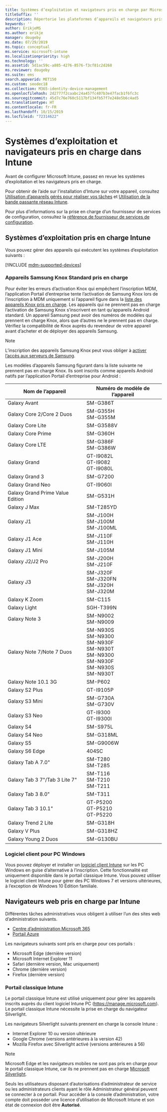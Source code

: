 ```yaml
---
title: Systèmes d’exploitation et navigateurs pris en charge par Microsoft Intune
titleSuffix: ''
description: Répertorie les plateformes d’appareils et navigateurs pris en charge par pour la gestion des appareils Intune
keywords: ''
author: ErikjeMS
ms.author: erikje
manager: dougeby
ms.date: 07/29/2019
ms.topic: conceptual
ms.service: microsoft-intune
ms.localizationpriority: high
ms.technology: ''
ms.assetid: 5d1ac59c-a885-4276-8576-f3cf81c2d268
ms.reviewer: dougeby
ms.suite: ems
search.appverid: MET150
ms.custom: seodec18
ms.collection: M365-identity-device-management
ms.openlocfilehash: 2d2777f2caabc24a457fc407b3e47facb1f6fc3c
ms.sourcegitcommit: 45d7c76e760c5117bf134fb57f7e248e5b6c4ad5
ms.translationtype: HT
ms.contentlocale: fr-FR
ms.lasthandoff: 10/15/2019
ms.locfileid: "72314622"
---
```

# <a name="supported-operating-systems-and-browsers-in-intune"></a>Systèmes d’exploitation et navigateurs pris en charge dans Intune

Avant de configurer Microsoft Intune, passez en revue les systèmes d’exploitation et les navigateurs pris en charge.

Pour obtenir de l’aide sur l’installation d’Intune sur votre appareil, consultez [Utilisation d’appareils gérés pour réaliser vos tâches](https://docs.microsoft.com/intune-user-help/company-portal-frequently-asked-questions) et [Utilisation de la bande passante réseau Intune](network-bandwidth-use.md).

Pour plus d’informations sur la prise en charge d’un fournisseur de services de configuration, consultez la [référence de fournisseur de services de configuration](https://docs.microsoft.com/windows/client-management/mdm/configuration-service-provider-reference).

## <a name="intune-supported-operating-systems"></a>Systèmes d’exploitation pris en charge Intune

Vous pouvez gérer des appareils qui exécutent les systèmes d’exploitation suivants :

[!INCLUDE [mdm-supported-devices](../../intune-classic/includes/mdm-supported-devices.md)]

### <a name="supported-samsung-knox-standard-devices"></a>Appareils Samsung Knox Standard pris en charge

Pour éviter les erreurs d’activation Knox qui empêchent l’inscription MDM, l’application Portail d’entreprise tente l’activation de Samsung Knox lors de l’inscription à MDM uniquement si l’appareil figure dans la [liste des appareils Knox pris en charge](https://www.samsungknox.com/knox-supported-devices/knox-workspace). Les appareils qui ne prennent pas en charge l’activation de Samsung Knox s’inscrivent en tant qu’appareils Android standard. Un appareil Samsung peut avoir des numéros de modèles qui prennent en charge Knox, alors que d’autres ne le prennent pas en charge. Vérifiez la compatibilité de Knox auprès du revendeur de votre appareil avant d’acheter et de déployer des appareils Samsung.

> [!NOTE]
> L’inscription des appareils Samsung Knox peut vous obliger à [activer l’accès aux serveurs de Samsung](https://support.samsungknox.com/hc/articles/115013833108-Our-corporate-devices-are-behind-a-firewall-How-do-I-enable-Knox-Workspace-devices-to-contact-Samsung-servers). 

Les modèles d’appareils Samsung figurant dans la liste suivante ne prennent pas en charge Knox. Ils sont inscrits comme appareils Android natifs par l’application Portail d’entreprise pour Android :

| **Nom de l’appareil** | **Numéro de modèle de l’appareil** |
| --- | --- |
| Galaxy Avant | SM-G386T |
| Galaxy Core 2/Core 2 Duos | SM-G355H<br>SM-G355M |
| Galaxy Core Lite | SM-G3588V |
| Galaxy Core Prime | SM-G360H |
| Galaxy Core LTE | SM-G386F<br>SM-G386W |
| Galaxy Grand | GT-I9082L<br>GT-I9082<br>GT-I9080L |
| Galaxy Grand 3 | SM-G7200 |
| Galaxy Grand Neo | GT-I9060I |
| Galaxy Grand Prime Value Edition | SM-G531H |
| Galaxy J Max | SM-T285YD |
| Galaxy J1 | SM-J100H<br>SM-J100M<br>SM-J100ML |
| Galaxy J1 Ace | SM-J110F<br>SM-J110H |
| Galaxy J1 Mini | SM-J105M |
| Galaxy J2/J2 Pro | SM-J200H<br>SM-J210F |
| Galaxy J3 | SM-J320F<br>SM-J320FN<br>SM-J320H<br>SM-J320M |
| Galaxy K Zoom | SM-C115 |
| Galaxy Light | SGH-T399N |
| Galaxy Note 3 | SM-N9002<br>SM-N9009 |
| Galaxy Note 7/Note 7 Duos | SM-N930S<br>SM-N9300<br>SM-N930F<br>SM-N930T<br>SM-N9300<br>SM-N930F<br>SM-N930S<br>SM-N930T |
| Galaxy Note 10.1 3G | SM-P602 |
| Galaxy S2 Plus | GT-I9105P |
| Galaxy S3 Mini | SM-G730A<br>SM-G730V |
| Galaxy S3 Neo | GT-I9300<br>GT-I9300I |
| Galaxy S4 | SM-S975L |
| Galaxy S4 Neo | SM-G318ML |
| Galaxy S5 | SM-G9006W |
| Galaxy S6 Edge | 404SC |
| Galaxy Tab A 7.0&quot; | SM-T280<br>SM-T285 |
| Galaxy Tab 3 7&quot;/Tab 3 Lite 7&quot; | SM-T116<br>SM-T210<br>SM-T211 |
| Galaxy Tab 3 8.0&quot; | SM-T311 |
| Galaxy Tab 3 10.1&quot; | GT-P5200<br>GT-P5210<br>GT-P5220 |
| Galaxy Trend 2 Lite | SM-G318H |
| Galaxy V Plus | SM-G318HZ |
| Galaxy Young 2 Duos | SM-G130BU |


### <a name="windows-pc-software-client"></a>Logiciel client pour PC Windows

Vous pouvez déployer et installer un [logiciel client Intune](../manage-windows-pcs-with-microsoft-intune.md) sur les PC Windows en guise d’alternative à l’inscription. Cette fonctionnalité est uniquement disponible dans le portail classique Intune. Vous pouvez utiliser le logiciel client Intune pour gérer des PC Windows 7 et versions ultérieures, à l’exception de Windows 10 Édition familiale.

<!--  ### Exchange ActiveSync management

You can manage [Exchange ActiveSync devices](../enrollment/device-enrollment.md#mobile-device-management-with-exchange-activesync-and-intune) from the Intune console. This option provides a limited set of management capabilities when compared to the other methods. See [Capabilities of built-in Mobile Device Management in Office 365](https://support.office.com/article/Capabilities-of-built-in-Mobile-Device-Management-for-Office-365-a1da44e5-7475-4992-be91-9ccec25905b0) for a list of supported devices.  -->

## <a name="intune-supported-web-browsers"></a>Navigateurs web pris en charge par Intune

Différentes tâches administratives vous obligent à utiliser l’un des sites web d’administration suivants.

- [Centre d’administration Microsoft 365](http://go.microsoft.com/fwlink/p/?LinkId=698854)
- [Portail Azure](https://portal.azure.com/)

Les navigateurs suivants sont pris en charge pour ces portails :
- Microsoft Edge (dernière version)
- Microsoft Internet Explorer 11
- Safari (dernière version, Mac uniquement)
- Chrome (dernière version)
- Firefox (dernière version)




### <a name="intune-classic-portal"></a>Portail classique Intune

Le portail classique Intune est utilisé uniquement pour gérer les appareils inscrits auprès du client logiciel Intune PC (https://manage.microsoft.com). Le portail classique Intune nécessite la prise en charge du navigateur Silverlight.

Les navigateurs Silverlight suivants prennent en charge la console Intune :
- Internet Explorer 10 ou version ultérieure
- Google Chrome (versions antérieures à la version 42)
- Mozilla Firefox avec Silverlight activé (versions antérieures à 56)

> [!Note]
> Microsoft Edge et les navigateurs mobiles ne sont pas pris en charge pour le portail classique Intune, car ils ne prennent pas en charge [Microsoft Silverlight](https://msdn.microsoft.com/library/cc838158(v=vs.95).aspx).

Seuls les utilisateurs disposant d’autorisations d’administrateur de service ou les administrateurs clients ayant le rôle Administrateur général peuvent se connecter à ce portail. Pour accéder à la console d’administration, votre compte doit posséder une licence d’utilisation de Microsoft Intune et son état de connexion doit être **Autorisé**.

